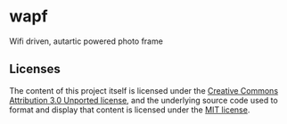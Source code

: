 # wapf
Wifi driven, autartic powered photo frame

## Licenses
The content of this project itself is licensed under the [Creative Commons Attribution 3.0 Unported license](https://creativecommons.org/licenses/by/3.0/), and the underlying source code used to format and display that content is licensed under the [MIT license](https://opensource.org/licenses/MIT).
